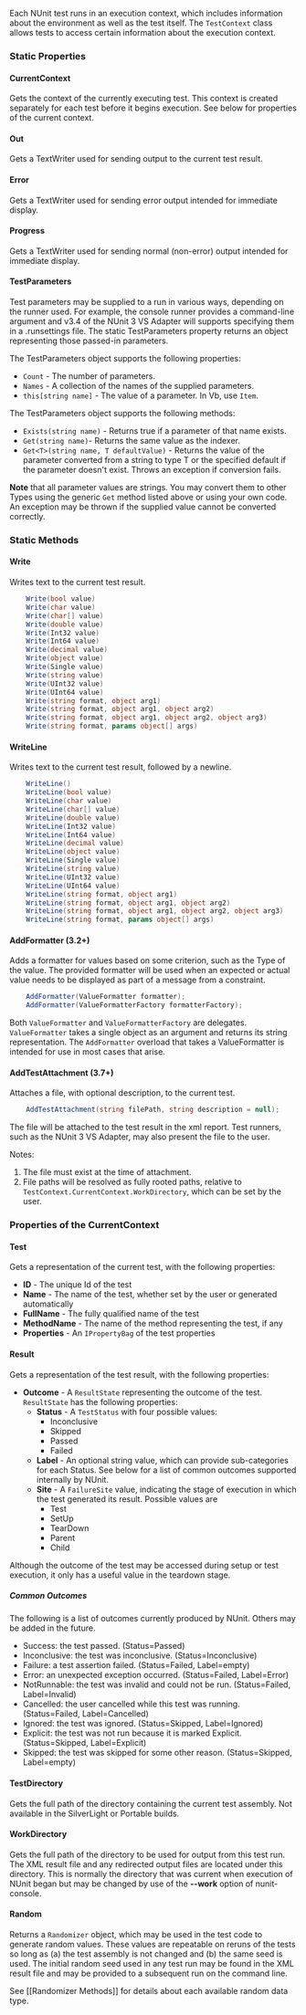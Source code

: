 Each NUnit test runs in an execution context, which includes information about the environment as well as the test itself. The `TestContext` class allows tests to access certain information about the execution context.

### Static Properties

#### CurrentContext

Gets the context of the currently executing test. This context
is created separately for each test before it begins execution.
See below for properties of the current context.

#### Out

Gets a TextWriter used for sending output to the current test result.

#### Error

Gets a TextWriter used for sending error output intended for immediate display.

#### Progress

Gets a TextWriter used for  sending normal (non-error) output intended for immediate display.

#### TestParameters

Test parameters may be supplied to a run in various ways, depending on the runner used. For example, the console runner provides a command-line argument and v3.4 of the NUnit 3 VS Adapter will supports specifying them in a .runsettings file. The static TestParameters property returns an object representing those passed-in parameters.

The TestParameters object supports the following properties:

 * `Count` - The number of parameters.
 * `Names` - A collection of the names of the supplied parameters.
 * `this[string name]` - The value of a parameter. In Vb, use `Item`.

The TestParameters object supports the following methods:

 * `Exists(string name)` - Returns true if a parameter of that name exists.
 * `Get(string name)`- Returns the same value as the indexer.
 * `Get<T>(string name, T defaultValue)` - Returns the value of the parameter converted from a string to type T or the specified default if the parameter doesn't exist. Throws an exception if conversion fails.

**Note** that all parameter values are strings. You may convert them to other Types using the generic `Get` method listed above or using your own code. An exception may be thrown if the supplied value cannot be converted correctly.

### Static Methods

#### Write

Writes text to the current test result.

```C#
    Write(bool value)
    Write(char value)
    Write(char[] value)
    Write(double value)
    Write(Int32 value)
    Write(Int64 value)
    Write(decimal value)
    Write(object value)
    Write(Single value)
    Write(string value)
    Write(UInt32 value)
    Write(UInt64 value)
    Write(string format, object arg1)
    Write(string format, object arg1, object arg2)
    Write(string format, object arg1, object arg2, object arg3)
    Write(string format, params object[] args)
```
#### WriteLine

Writes text to the current test result, followed by a newline.

```C#
    WriteLine()
    WriteLine(bool value)
    WriteLine(char value)
    WriteLine(char[] value)
    WriteLine(double value)
    WriteLine(Int32 value)
    WriteLine(Int64 value)
    WriteLine(decimal value)
    WriteLine(object value)
    WriteLine(Single value)
    WriteLine(string value)
    WriteLine(UInt32 value)
    WriteLine(UInt64 value)
    WriteLine(string format, object arg1)
    WriteLine(string format, object arg1, object arg2)
    WriteLine(string format, object arg1, object arg2, object arg3)
    WriteLine(string format, params object[] args)
```
#### AddFormatter (3.2+)

Adds a formatter for values based on some criterion, such as the Type of the value. The provided formatter will be used when an expected or actual value needs to be displayed as part of a message from a constraint.

```C#
    AddFormatter(ValueFormatter formatter);
    AddFormatter(ValueFormatterFactory formatterFactory);
```

Both `ValueFormatter` and `ValueFormatterFactory` are delegates. `ValueFormatter` takes a single object as an argument and returns its string representation. The `AddFormatter` overload that takes a ValueFormatter is intended for use in most cases that arise.

#### AddTestAttachment (3.7+)

Attaches a file, with optional description, to the current test.

```C#
    AddTestAttachment(string filePath, string description = null);
```

The file will be attached to the test result in the xml report. Test runners, such as the NUnit 3 VS Adapter, may also present the file to the user.

Notes:
1. The file must exist at the time of attachment.
1. File paths will be resolved as fully rooted paths, relative to `TestContext.CurrentContext.WorkDirectory`, which can be set by the user.

### Properties of the CurrentContext

#### Test

Gets a representation of the current test, with the following properties:

 * **ID** - The unique Id of the test
 * **Name** - The name of the test, whether set by the user or generated automatically
 * **FullName** - The fully qualified name of the test
 * **MethodName** - The name of the method representing the test, if any
 * **Properties** - An `IPropertyBag` of the test properties

#### Result

Gets a representation of the test result, with the following properties:

 * **Outcome** - A `ResultState` representing the outcome of the test. `ResultState` has the following properties:
   * **Status** - A `TestStatus` with four possible values:
     * Inconclusive
     * Skipped
     * Passed
     * Failed
   * **Label** - An optional string value, which can provide sub-categories for each Status. See below for a list of common outcomes supported internally by NUnit.
   * **Site** - A `FailureSite` value, indicating the stage of execution in which the test generated its result. Possible values are
     * Test
     * SetUp
     * TearDown
     * Parent
     * Child

Although the outcome of the test may be accessed during setup or test execution, it only has a useful value in the teardown stage.

##### Common Outcomes

The following is a list of outcomes currently produced by NUnit. Others may be added in the future.
   * Success: the test passed. (Status=Passed)
   * Inconclusive: the test was inconclusive. (Status=Inconclusive)
   * Failure: a test assertion failed. (Status=Failed, Label=empty)
   * Error: an unexpected exception occurred. (Status=Failed, Label=Error)
   * NotRunnable: the test was invalid and could not be run. (Status=Failed, Label=Invalid)
   * Cancelled: the user cancelled while this test was running. (Status=Failed, Label=Cancelled)
   * Ignored: the test was ignored. (Status=Skipped, Label=Ignored)
   * Explicit: the test was not run because it is marked Explicit. (Status=Skipped, Label=Explicit)
   * Skipped: the test was skipped for some other reason. (Status=Skipped, Label=empty)

#### TestDirectory

Gets the full path of the directory containing the current test assembly. Not available in the SilverLight or Portable builds.

#### WorkDirectory

Gets the full path of the directory to be used for output from this test run. The XML result file and any redirected output files are located under this directory. This is normally the directory that was current when execution of
NUnit began but may be changed by use of the **--work** option of nunit-console.

#### Random

Returns a `Randomizer` object, which may be used in the test code to generate random values. These values are repeatable on reruns of the tests so long as (a) the test assembly is not changed and (b) the same seed is used. The initial random seed used in any test run may be found in the XML result file and may be provided to a subsequent run on the command line.

See [[Randomizer Methods]] for details about each available random data type.

